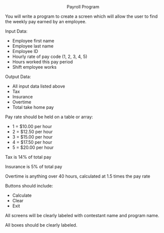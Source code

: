 <center>Payroll Program</center>

You will write a program to create a screen which will allow the user to find the weekly pay earned by an employee.

Input Data:
- Employee first name
- Employee last name
- Employee ID
- Hourly rate of pay code (1, 2, 3, 4, 5)
- Hours worked this pay period
- Shift employee works

Output Data:
- All input data listed above
- Tax
- Insurance
- Overtime
- Total take home pay

Pay rate should be held on a table or array:
- 1 = $10.00 per hour
- 2 = $12.50 per hour
- 3 = $15.00 per hour
- 4 = $17.50 per hour
- 5 = $20.00 per hour

Tax is 14% of total pay

Insurance is 5% of total pay

Overtime is anything over 40 hours, calculated at 1.5 times the pay rate

Buttons should include:
- Calculate
- Clear
- Exit

All screens will be clearly labeled with contestant name and program name.

All boxes should be clearly labeled.
